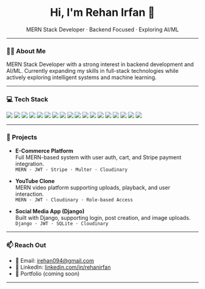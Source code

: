 <h1 align="center">Hi, I'm Rehan Irfan 👋</h1>

<p align="center">
  MERN Stack Developer · Backend Focused · Exploring AI/ML
</p>

---

### 🧑‍💻 About Me

MERN Stack Developer with a strong interest in backend development and AI/ML. Currently expanding my skills in full-stack technologies while actively exploring intelligent systems and machine learning.

---


### 💻 Tech Stack

<p align="left">
 <img src="https://img.shields.io/badge/JavaScript-F7DF1E?logo=javascript&logoColor=black" />
<img src="https://img.shields.io/badge/Node.js-339933?logo=node.js&logoColor=white" />
<img src="https://img.shields.io/badge/Express.js-000000?logo=express&logoColor=white" />
<img src="https://img.shields.io/badge/React-61DAFB?logo=react&logoColor=black" />
<img src="https://img.shields.io/badge/Redux_Toolkit-764ABC?logo=redux&logoColor=white" />
<img src="https://img.shields.io/badge/React_Router-CA4245?logo=react-router&logoColor=white" />
<img src="https://img.shields.io/badge/MongoDB-47A248?logo=mongodb&logoColor=white" />
<img src="https://img.shields.io/badge/MySQL-4479A1?logo=mysql&logoColor=white" />
<img src="https://img.shields.io/badge/Python-3776AB?logo=python&logoColor=white" />
<img src="https://img.shields.io/badge/Django-092E20?logo=django&logoColor=white" />
<img src="https://img.shields.io/badge/PHP-777BB4?logo=php&logoColor=white" />
<img src="https://img.shields.io/badge/C++-00599C?logo=c%2b%2b&logoColor=white" />
<img src="https://img.shields.io/badge/Git-F05032?logo=git&logoColor=white" />
<img src="https://img.shields.io/badge/Postman-FF6C37?logo=postman&logoColor=white" />
<img src="https://img.shields.io/badge/JWT-000000?logo=JSON%20web%20tokens&logoColor=white"/>
<img src="https://img.shields.io/badge/Cloudinary-3448C5?logo=cloudinary&logoColor=white"/>
<img src="https://img.shields.io/badge/Socket.io-010101?logo=socket.io&logoColor=white"/>
<img src="https://img.shields.io/badge/Stripe-635bff?logo=stripe&logoColor=white"/>


  </p>

---

### 🚀 Projects

- **E-Commerce Platform**  
  Full MERN-based system with user auth, cart, and Stripe payment integration.  
  `MERN · JWT · Stripe · Multer · Cloudinary`

- **YouTube Clone**  
  MERN video platform supporting uploads, playback, and user interaction.  
  `MERN · JWT · Cloudinary · Role-based Access`

- **Social Media App (Django)**  
  Built with Django, supporting login, post creation, and image uploads.  
  `Django · JWT · SQLite · Cloudinary`

---


### 📫 Reach Out

- 📧 Email: irehan094@gmail.com  
- 💼 LinkedIn: [linkedin.com/in/rehanirfan](https://linkedin.com/in/rehanirfan)  
- 🔗 Portfolio (coming soon)

---

